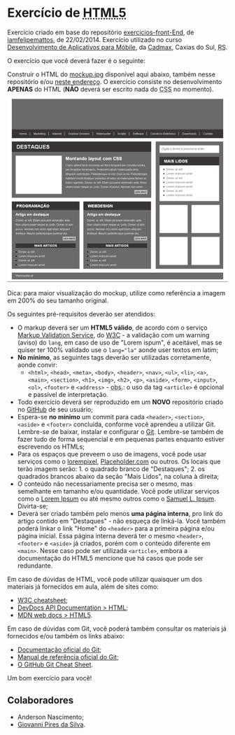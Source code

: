 # Exercício de <abbr title="HyperText Markup Language 5">HTML5</abbr>

Exercício criado em base do repositório [exercicios-front-End](https://github.com/iamfelipemattos/exercicios-front-End), de [iamfelipemattos](https://github.com/iamfelipemattos/), de 22/02/2014. Exercício utilizado no curso [Desenvolvimento de Aplicativos para Móbile](https://www.cadmaxcursos.com.br/aplicativos), da [Cadmax](https://www.cadmaxcursos.com.br/), Caxias do Sul, <abbr title="Rio Grande do Sul">RS</abbr>.

O exercício que você deverá fazer é o seguinte:

Construir o HTML do [mockup.jpg](mockup.jpg) disponível aqui abaixo, também nesse repositório e/ou [neste endereço](http://www.webmaster.pt/wp-content/uploads/2010/02/layout.jpg). O exercício consiste no desenvolvimento **APENAS** do HTML (**NÃO** deverá ser escrito nada do <abbr title="Cascading Style Sheets">CSS</abbr> no momento).

![Imagem do mockup que deverá ser construído em HTML](mockup.jpg "Este é o mockup que você deverá escrever em HTML")

Dica: para maior visualização do mockup, utilize como referência a imagem em 200% do seu tamanho original.

Os seguintes pré-requisitos deverão ser atendidos:

* O <span title="a marcação">markup</span> deverá ser um **HTML5 válido**, de acordo com o serviço [Markup Validation Service](https://validator.w3.org/), do [W3C](http://www.w3c.br/Home/WebHome) - a validação com um warning (aviso) do `lang`, em caso de uso de "Lorem ispum", é aceitável, mas se quiser ter 100% validado use o `lang="la"` aonde user textos em latim;
* **No mínimo**, as seguintes tags deverão ser utilizadas corretamente, aonde convir:
  * `<html>`, `<head>`, `<meta>`, `<body>`, `<header>`, `<nav>`, `<ul>`, `<li>`, `<a>`, `<main>`, `<section>`, `<h1>`, `<img>`, `<h2>`, `<p>`, `<aside>`, `<form>`, `<input>`, `<ol>`, `<footer>` e `<address>` - <abbr title="Observação">obs.</abbr>: o uso da tag `<article>` é opcional e passível de interpretação.
* Todo exercício deverá ser reproduzido em um **NOVO** repositório criado no [GitHub](https://github.com/) de seu usuário;
* Espera-se **no mínimo** um commit para cada `<header>`, `<section>`, `<aside>` e `<footer>` concluída, conforme você aprendeu a utilizar Git. Lembre-se de baixar, instalar e configurar o [Git](https://git-scm.com/). Lembre-se também de fazer tudo de forma sequencial e em pequenas partes enquanto estiver escrevendo os HTMLs;
* Para os espaços que preveem o uso de imagens, você pode usar serviços como o [lorempixel](http://lorempixel.com/), [Placeholder.com](https://placeholder.com/) ou outros. Os locais que terão imagem serão: 1. o quadrado branco de "Destaques"; 2. os quadrados brancos abaixo da seção "Mais Lidos", na coluna à direita;
* O conteúdo não necessariamente precisa ser o mesmo, mas semelhante em tamanho e/ou quantidade. Você pode utilizar serviços como o [Lorem Ipsum](https://www.lipsum.com/) ou até mesmo outros como o [Samuel L. Ipsum](http://slipsum.com/). Divirta-se;
* Deverá ser criado também pelo menos **uma página interna**, pro link do artigo contido em "Destaques" - não esqueça de linká-la. Você também poderá linkar o link "Home" do `<header>` para a primeira página e/ou página inicial. Essa página interna deverá ter o mesmo `<header>`, `<footer>` e `<aside>` já criados, porém com o conteúdo diferente em `<main>`. Nesse caso pode ser utilizada `<article>`, embora a documentação do HTML5 mencione que há casos que pode ser redundante.

Em caso de dúvidas de HTML, você pode utilizar quaisquer um dos materiais já fornecidos em aula, além de sites como:

* [W3C cheatsheet](https://www.w3.org/2009/cheatsheet/);
* [DevDocs API Documentation > HTML](http://devdocs.io/html/);
* [MDN web docs > HTML5](https://developer.mozilla.org/pt-BR/docs/Web/HTML/HTML5).

Em caso de dúvidas com Git, você poderá também consultar os materiais já fornecidos e/ou também os links abaixo:

* [Documentação oficial do Git](https://git-scm.com/doc);
* [Manual de referência oficial do Git](https://git-scm.com/docs);
* [O GitHub Git Cheat Sheet](https://services.github.com/on-demand/downloads/github-git-cheat-sheet.pdf).

Um bom exercício para você!

## Colaboradores

* Anderson Nascimento;
* [Giovanni Pires da Silva](https://github.com/giovannipds).
